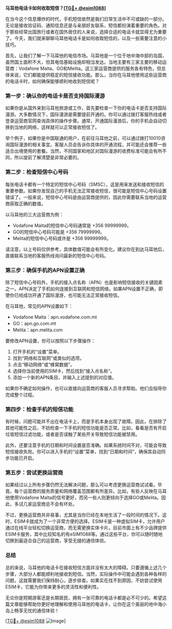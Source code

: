 **马耳他电话卡如何收取短信？[[TG💪+ @esim1088](https://t.me/s/esim1088)]**

在当今这个信息爆炸的时代，手机短信依然是我们日常生活中不可或缺的一部分。无论是接收验证码、通知信息还是与亲朋好友联系，短信都扮演着重要的角色。对于那些经常出国旅行或者在国外居住的人来说，选择合适的电话卡就显得尤为重要了。今天，我们就来聊聊马耳他电话卡是如何收取短信的，以及一些需要注意的小技巧。

首先，让我们了解一下马耳他的电信市场。马耳他是一个位于地中海中部的岛国，虽然国土面积不大，但其电信基础设施却相当发达。当地主要有三家主要的移动运营商：Vodafone Malta、GO和Melita。这三家运营商提供的服务各有特色，但总体来说，它们都能提供稳定的短信接收功能。那么，当你在马耳他使用这些运营商的电话卡时，如何确保能够顺利地收到短信呢？

### **第一步：确认你的电话卡是否支持国际漫游**
如果你是从国外来到马耳他旅游或工作，首先要检查一下你的电话卡是否支持国际漫游。大多数情况下，国际漫游是需要提前开通的。你可以通过拨打客服热线或者登录运营商官网查询具体的操作步骤。通常，开通国际漫游后，你的手机会自动切换到当地的网络，这样就可以正常接收短信了。

举个例子，如果你是中国联通的用户，在前往马耳他之前，可以通过拨打10010咨询国际漫游的相关事宜。客服人员会告诉你具体的开通流程，并可能还会推荐一些适合出境使用的套餐。当然，不同国家和地区对国际漫游的收费标准可能会有所不同，所以提前了解清楚是非常必要的。

### **第二步：检查短信中心号码**
每张电话卡都有一个特定的短信中心号码（SMSC），这是用来发送和接收短信的重要参数。如果你发现自己的手机无法正常接收短信，很可能是短信中心号码设置错误了。一般来说，短信中心号码是由运营商提供的，因此你需要联系当地的运营商获取正确的数值。

以马耳他的三大运营商为例：
- Vodafone Malta的短信中心号码通常是 +356 99999999。
- GO的短信中心号码可能是 +356 79999999。
- Melita的短信中心号码或许是 +356 99999999。

请注意，以上号码仅供参考，具体数值可能会有所变化。建议你在到达马耳他后，直接联系当地的客服热线询问最新的短信中心号码。

### **第三步：确保手机的APN设置正确**
除了短信中心号码外，手机的接入点名称（APN）也是影响短信接收的关键因素之一。APN决定了手机如何连接到互联网和短信网络。如果APN设置不正确，即使你已经成功开通了国际漫游，也可能无法正常接收短信。

在马耳他，常见的APN设置如下：
- Vodafone Malta：apn.vodafone.com.mt
- GO：apn.go.com.mt
- Melita：apn.melita.com

要修改APN设置，你可以按照以下步骤操作：
1. 打开手机的“设置”菜单。
2. 找到“网络和互联网”或类似的选项。
3. 点击“移动网络”或“蜂窝数据”。
4. 选择你当前使用的SIM卡，然后找到“接入点名称”。
5. 添加一个新的APN条目，并输入上述提到的对应值。

如果你不确定如何操作，也可以直接向运营商的客服人员寻求帮助。他们会指导你完成整个过程。

### **第四步：检查手机的短信功能**
有时候，问题可能并不出在电话卡上，而是手机本身出现了故障。因此，在排除了其他可能性之后，不妨检查一下手机的短信功能是否正常。比如，看看是否有开启垃圾短信过滤功能，或者是否误触了某些开关导致短信功能被禁用。

此外，还要注意手机的日期和时间设置是否准确。如果系统时间不对，可能会导致短信接收失败。你可以进入手机的“设置”菜单，找到“日期和时间”，确保其自动同步功能已开启。

### **第五步：尝试更换运营商**
如果经过以上所有步骤仍然无法解决问题，那么可以考虑更换运营商试试看。毕竟，每个运营商的服务质量和网络覆盖范围都有所差异。比如，有些人反映在马耳他使用Vodafone Malta的信号更好，而另一些人则更倾向于选择GO或Melita。因此，多试几家运营商总不会有坏处。

不过，更换运营商并非易事，尤其是当你已经在本地生活了一段时间的情况下。这时，ESIM卡就成为了一个非常方便的选择。ESIM卡是一种虚拟SIM卡，允许用户通过在线平台轻松切换运营商，而无需更换实体卡片。目前市面上有不少品牌提供ESIM卡服务，其中比较知名的有eSIM1088等。通过这些平台，你可以随时随地切换到最适合自己的运营商，享受无缝的通信体验。

### **总结**
总的来说，马耳他的电话卡在接收短信方面并没有太大的障碍。只要遵循上述几个步骤，大部分人都能顺利地接收到短信。当然，实际操作中可能会遇到各种各样的问题，这就需要我们保持耐心，逐步排查。如果实在找不到原因，不妨尝试使用ESIM卡，它能为你带来更多的灵活性和便利性。

无论你是短期游客还是长期居民，拥有一张可靠的电话卡都是必不可少的。希望这篇文章能够帮助你更好地理解和使用马耳他的电话卡，让你在这个美丽的地中海小岛上畅享无忧的通信体验！

[[TG💪+ @esim1088](https://t.me/s/esim1088) ![Image](https://i.postimg.cc/4NQfJmqS/Snipaste-2025-05-13-00-14-12.png)]